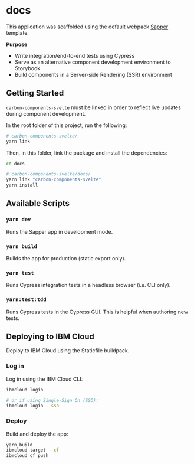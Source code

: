 # docs

This application was scaffolded using the default webpack [Sapper](https://github.com/sveltejs/sapper) template.

**Purpose**

- Write integration/end-to-end tests using Cypress
- Serve as an alternative component development environment to Storybook
- Build components in a Server-side Rendering (SSR) environment

## Getting Started

`carbon-components-svelte` must be linked in order to reflect live updates during component development.

In the root folder of this project, run the following:

```sh
# carbon-components-svelte/
yarn link
```

Then, in this folder, link the package and install the dependencies:

```sh
cd docs

# carbon-components-svelte/docs/
yarn link "carbon-components-svelte"
yarn install
```

## Available Scripts

### `yarn dev`

Runs the Sapper app in development mode.

### `yarn build`

Builds the app for production (static export only).

### `yarn test`

Runs Cypress integration tests in a headless browser (i.e. CLI only).

### `yarn:test:tdd`

Runs Cypress tests in the Cypress GUI. This is helpful when authoring new tests.

## Deploying to IBM Cloud

Deploy to IBM Cloud using the Staticfile buildpack.

### Log in

Log in using the IBM Cloud CLI:

```sh
ibmcloud login

# or if using Single-Sign On (SSO):
ibmcloud login --sso
```

### Deploy

Build and deploy the app:

```sh
yarn build
ibmcloud target --cf
ibmcloud cf push
```